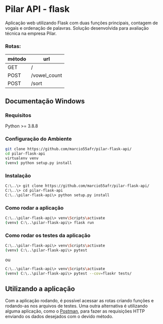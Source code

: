 # Pilar API - flask
Aplicação web utilizando Flask com duas funções principais, contagem de vogais e ordenação de palavras. Solução desenvolvida para avaliação técnica na empresa Pilar.
### Rotas:

método |  url
------ | -------------
GET    |  /
POST   |  /vowel_count
POST   |  /sort 

## Documentação Windows

### Requisitos
Python >= 3.8.8

### Configuração do Ambiente
```bash
git clone https://github.com/marcio55afr/pilar-flask-api/
cd pilar-flask-api
virtualenv venv
(venv) python setup.py install
```

### Instalação
```bash
C:\..\> git clone https://github.com/marcio55afr/pilar-flask-api/
C:\..\> cd pilar-flask-api
C:\..\pilar-flask-api\> python setup.py install
```

### Como rodar a aplicação
```bash
C:\..\pilar-flask-api\> venv\Scripts\activate
(venv) C:\..\pilar-flask-api\> flask run
```

### Como rodar os testes da aplicação
```bash
C:\..\pilar-flask-api\> venv\Scripts\activate
(venv) C:\..\pilar-flask-api\> pytest
```
ou
```bash
C:\..\pilar-flask-api\> venv\Scripts\activate
(venv) C:\..\pilar-flask-api\> pytest --cov=flaskr tests/
```

## Utilizando a aplicação

Com a aplicação rodando, é possível acessar as rotas criando funções e rodando-as nos arquivos de testes.
Uma outra alternativa é utilizando alguma aplicação, como o [Postman](https://www.postman.com/),
para fazer as requisições HTTP enviando os dados desejados com o devido método.
